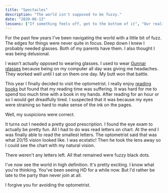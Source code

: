 ```yaml
---
title: "Spectacles"
description: "The world isn't supposed to be fuzzy."
date: "2020-06-13"
lessons: ["If something feels off, get to the bottom of it", "Our reality is constantly filtered"]
---
```


For the past few years I've been navigating the world with a little bit of fuzz. The edges for things were never quite in focus. Deep down I knew I probably needed glasses. Both of my parents have them. I also thought I was being delusional.

I wasn't actually opposed to wearing glasses. I used to wear [Gunnar glasses](https://gunnar.com) because being on my computer all day was giving me headaches. They worked well until I sat on them one day. My butt won that battle.

This year I finally decided to visit the optometrist. I really enjoy [reading books](https://anthonymorris.dev/books) but found that my reading time was suffering. It was hard for me to spend too much time with a book in my hands. After reading for an hour or so I would get dreadfully tired. I suspected that it was because my eyes were straining so hard to make sense of the ink on the pages.

Well, my suspicions were correct.

It turns out I needed a pretty good prescription. I found the eye exam to actually be pretty fun. All I had to do was read letters on chart. At the end I was finally able to read the smallest letters. The optometrist said that was what 20/15 vision looked like. I was ecstatic! Then he took the lens away so I could see the chart with my natural vision.

There weren't any letters left. All that remained were fuzzy black dots.

I've now see the world in high definition. It's pretty exciting. I know what you're thinking. You've been seeing HD for a while now. But I'd rather be late to the party than never join at all.

I forgive you for avoiding the optometrist.
